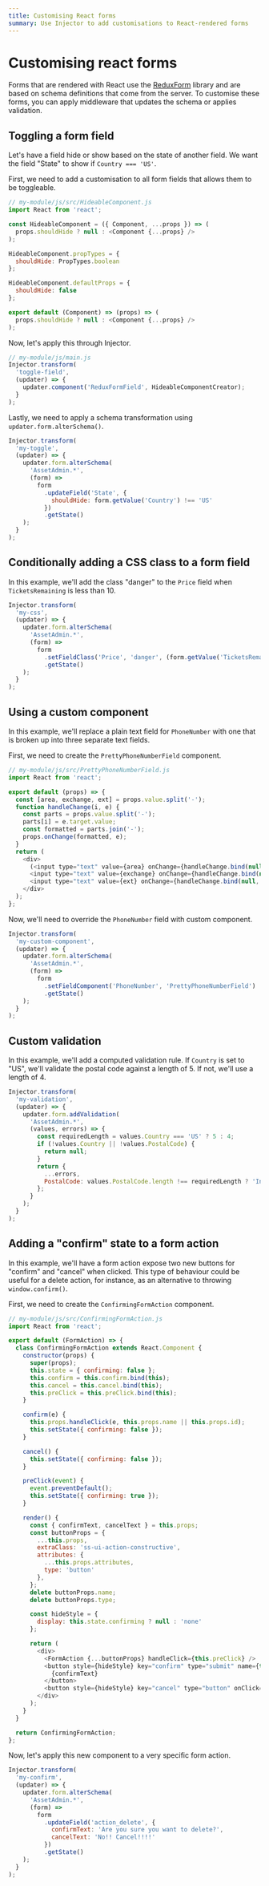 ```yaml
---
title: Customising React forms
summary: Use Injector to add customisations to React-rendered forms
---
```


# Customising react forms

Forms that are rendered with React use the [ReduxForm](https://redux-form.com) library and are based on schema definitions that come from the server. To customise these forms, you can apply middleware that updates the schema or applies validation.

## Toggling a form field

Let's have a field hide or show based on the state of another field. We want the field "State" to show if `Country === 'US'`.

First, we need to add a customisation to all form fields that allows them to be toggleable.

```js
// my-module/js/src/HideableComponent.js
import React from 'react';

const HideableComponent = ({ Component, ...props }) => (
  props.shouldHide ? null : <Component {...props} />
);

HideableComponent.propTypes = {
  shouldHide: PropTypes.boolean
};

HideableComponent.defaultProps = {
  shouldHide: false
};

export default (Component) => (props) => (
  props.shouldHide ? null : <Component {...props} />
);
```

Now, let's apply this through Injector.

```js
// my-module/js/main.js
Injector.transform(
  'toggle-field',
  (updater) => {
    updater.component('ReduxFormField', HideableComponentCreator);
  }
);
```

Lastly, we need to apply a schema transformation using `updater.form.alterSchema()`.

```js
Injector.transform(
  'my-toggle',
  (updater) => {
    updater.form.alterSchema(
      'AssetAdmin.*',
      (form) =>
        form
          .updateField('State', {
            shouldHide: form.getValue('Country') !== 'US'
          })
          .getState()
    );
  }
);
```

## Conditionally adding a CSS class to a form field

In this example, we'll add the class "danger" to the `Price` field when `TicketsRemaining` is less than 10.

```js
Injector.transform(
  'my-css',
  (updater) => {
    updater.form.alterSchema(
      'AssetAdmin.*',
      (form) =>
        form
          .setFieldClass('Price', 'danger', (form.getValue('TicketsRemaining') < 10))
          .getState()
    );
  }
);
```

## Using a custom component

In this example, we'll replace a plain text field for `PhoneNumber` with one that is broken up into three separate text fields.

First, we need to create the `PrettyPhoneNumberField` component.

```js
// my-module/js/src/PrettyPhoneNumberField.js
import React from 'react';

export default (props) => {
  const [area, exchange, ext] = props.value.split('-');
  function handleChange(i, e) {
    const parts = props.value.split('-');
    parts[i] = e.target.value;
    const formatted = parts.join('-');
    props.onChange(formatted, e);
  }
  return (
    <div>
      (<input type="text" value={area} onChange={handleChange.bind(null, 0)}/>)
      <input type="text" value={exchange} onChange={handleChange.bind(null, 1)}/> -
      <input type="text" value={ext} onChange={handleChange.bind(null, 2)}/>
    </div>
  );
};
```

Now, we'll need to override the `PhoneNumber` field with custom component.

```js
Injector.transform(
  'my-custom-component',
  (updater) => {
    updater.form.alterSchema(
      'AssetAdmin.*',
      (form) =>
        form
          .setFieldComponent('PhoneNumber', 'PrettyPhoneNumberField')
          .getState()
    );
  }
);
```

## Custom validation

In this example, we'll add a computed validation rule. If `Country` is set to "US", we'll validate the postal code against a length of 5. If not, we'll use a length of 4.

```js
Injector.transform(
  'my-validation',
  (updater) => {
    updater.form.addValidation(
      'AssetAdmin.*',
      (values, errors) => {
        const requiredLength = values.Country === 'US' ? 5 : 4;
        if (!values.Country || !values.PostalCode) {
          return null;
        }
        return {
          ...errors,
          PostalCode: values.PostalCode.length !== requiredLength ? 'Invalid postal code' : null,
        };
      }
    );
  }
);
```

## Adding a "confirm" state to a form action

In this example, we'll have a form action expose two new buttons for "confirm" and "cancel" when clicked. This type of behaviour could be useful for a delete action, for instance, as an alternative to throwing `window.confirm()`.

First, we need to create the `ConfirmingFormAction` component.

```js
// my-module/js/src/ConfirmingFormAction.js
import React from 'react';

export default (FormAction) => {
  class ConfirmingFormAction extends React.Component {
    constructor(props) {
      super(props);
      this.state = { confirming: false };
      this.confirm = this.confirm.bind(this);
      this.cancel = this.cancel.bind(this);
      this.preClick = this.preClick.bind(this);
    }

    confirm(e) {
      this.props.handleClick(e, this.props.name || this.props.id);
      this.setState({ confirming: false });
    }

    cancel() {
      this.setState({ confirming: false });
    }

    preClick(event) {
      event.preventDefault();
      this.setState({ confirming: true });
    }

    render() {
      const { confirmText, cancelText } = this.props;
      const buttonProps = {
        ...this.props,
        extraClass: 'ss-ui-action-constructive',
        attributes: {
          ...this.props.attributes,
          type: 'button'
        },
      };
      delete buttonProps.name;
      delete buttonProps.type;

      const hideStyle = {
        display: this.state.confirming ? null : 'none'
      };

      return (
        <div>
          <FormAction {...buttonProps} handleClick={this.preClick} />
          <button style={hideStyle} key="confirm" type="submit" name={this.props.name} onClick={this.confirm}>
            {confirmText}
          </button>
          <button style={hideStyle} key="cancel" type="button" onClick={this.cancel}>{cancelText}</button>
        </div>
      );
    }
  }

  return ConfirmingFormAction;
};
```

Now, let's apply this new component to a very specific form action.

```js
Injector.transform(
  'my-confirm',
  (updater) => {
    updater.form.alterSchema(
      'AssetAdmin.*',
      (form) =>
        form
          .updateField('action_delete', {
            confirmText: 'Are you sure you want to delete?',
            cancelText: 'No!! Cancel!!!!'
          })
          .getState()
    );
  }
);
```
